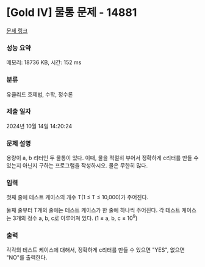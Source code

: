 # [Gold IV] 물통 문제 - 14881 

[문제 링크](https://www.acmicpc.net/problem/14881) 

### 성능 요약

메모리: 18736 KB, 시간: 152 ms

### 분류

유클리드 호제법, 수학, 정수론

### 제출 일자

2024년 10월 14일 14:20:24

### 문제 설명

<p>용량이 a, b 리터인 두 물통이 있다. 이때, 물을 적절히 부어서 정확하게 c리터를 만들 수 있는지 아닌지 구하는 프로그램을 작성하시오. 물은 무한히 많다.</p>

### 입력 

 <p>첫째 줄에 테스트 케이스의 개수 T(1 ≤ T ≤ 10,000)가 주어진다.</p>

<p>둘째 줄부터 T개의 줄에는 테스트 케이스가 한 줄에 하나씩 주어진다. 각 테스트 케이스는 3개의 정수 a, b, c로 이루어져 있다. (1 ≤ a, b, c ≤ 10<sup>9</sup>)</p>

### 출력 

 <p>각각의 테스트 케이스에 대해서, 정확하게 c리터를 만들 수 있으면 "YES", 없으면 "NO"를 출력한다.</p>

